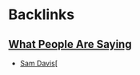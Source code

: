 
# Backlinks
## [What People Are Saying](<What People Are Saying.md>)
- [Sam Davis](<Sam Davis.md>)[

